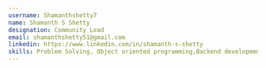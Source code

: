 ```yaml
---
username: Shamanthshetty7
name: Shamanth S Shetty
designation: Community Lead
email: shamanthshetty51@gmail.com
linkedin: https://www.linkedin.com/in/shamanth-s-shetty
skills: Problem Solving, Object oriented programming,Backend development,Project development
---
```

